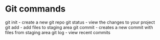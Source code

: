# Git commands

git init - create a new git repo
git status - view the changes to your project
git add - add files to staging area
git commit - creates a new commit with files from staging area
git log - view recent commits
